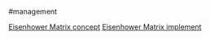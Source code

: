 #management 

[Eisenhower Matrix concept](Eisenhower%20Matrix%20concept.md)
[Eisenhower Matrix implement](Eisenhower%20Matrix%20implement.md)

